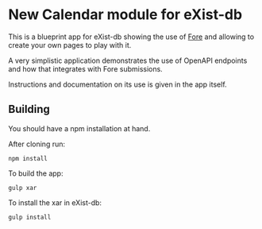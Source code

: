 # New Calendar module for eXist-db

This is a blueprint app for eXist-db showing the use of [Fore](https://github.com/Jinntec/Fore) and allowing to
create your own pages to play with it.

A very simplistic application demonstrates the use of OpenAPI endpoints
and how that integrates with Fore submissions.

Instructions and documentation on its use is given in the app itself.

## Building

You should have a npm installation at hand.

After cloning run:

```
npm install
```

To build the app:

```
gulp xar
```

To install the xar in eXist-db:

```
gulp install
```
